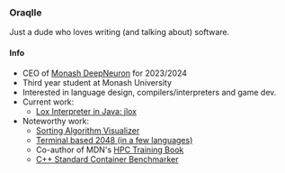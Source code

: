 ### Oraqlle

Just a dude who loves writing (and talking about) software.

#### Info

- CEO of [Monash DeepNeuron](https://www.deepneuron.org/) for 2023/2024
- Third year student at Monash University
- Interested in language design, compilers/interpreters and game dev.<!--, shaders, assembly and  --> 
- Current work:
  - [Lox Interpreter in Java: jlox](https://github.com/oraqlle/jlox)
- Noteworthy work:
  - [Sorting Algorithm Visualizer](https://github.com/oraqlle/sorting-visualizer)
  - [Terminal based 2048 (in a few languages)](https://github.com/oraqlle/2048)
  - Co-author of MDN's [HPC Training Book](https://github.com/MonashDeepNeuron/HPC-Training)
  - [C++ Standard Container Benchmarker](https://github.com/oraqlle/cxx-container-testing)

<!-- <img alt="oraqlle's Top Languages" src="https://github-readme-stats.vercel.app/api/top-langs?username=oraqlle&langs_count=8&layout=compact&theme=react&bg_color=1F222E&title_color=68C3D4&icon_color=F8D866&border_color=1F222E" height="198px"/> -->
